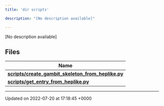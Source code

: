 ```yaml
---
title: 'dir scripts'

description: "[No description available]"

---
```







[No description available]

## Files

| Name           |
| -------------- |
| **[scripts/create_gambit_skeleton_from_heplike.py](/documentation/code/files/create__gambit__skeleton__from__heplike_8py/#file-create-gambit-skeleton-from-heplike.py)**  |
| **[scripts/get_entry_from_heplike.py](/documentation/code/files/get__entry__from__heplike_8py/#file-get-entry-from-heplike.py)**  |






-------------------------------

Updated on 2022-07-20 at 17:18:45 +0000
